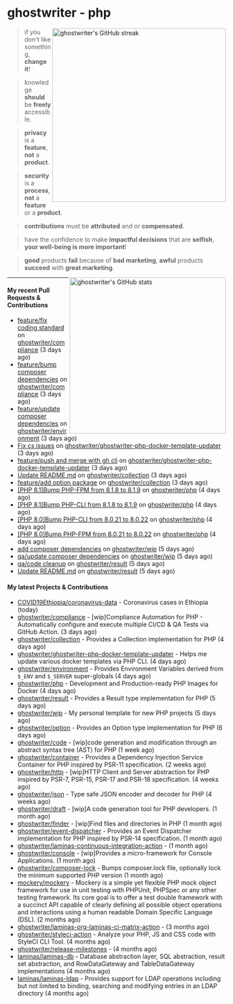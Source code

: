 # ghostwriter - php

<img alt="ghostwriter's GitHub streak" width="400px" align="right" src="https://github-readme-streak-stats.herokuapp.com/?cache_seconds=1800&user=ghostwriter">

> if you don't like something, **change it**!

> knowledge **should** be **freely** accessible.

> **privacy** is a **feature**, **not** a **product**.

> **security** is a **process**, **not** a **feature** or a **product**.

> **contributions** must be **attributed** and or **compensated**.

> have the confidence to make **impactful decisions** that are **selfish**, **your well-being is more important**!

> **good** products **fail** because of **bad marketing**, **awful** products **succeed** with **great marketing**.

<img alt="ghostwriter's GitHub stats" width="360px" align="right" src="https://github-readme-stats.vercel.app/api?cache_seconds=1800&username=ghostwriter&show_icons=true&count_private=true&hide_title=true&hide_rank=true&icon_color=333">

---

#### My recent Pull Requests & Contributions

- [feature/fix coding standard](https://github.com/ghostwriter/compliance/pull/15) on [ghostwriter/compliance](https://github.com/ghostwriter/compliance) (3 days ago)
- [feature/bump composer dependencies](https://github.com/ghostwriter/compliance/pull/14) on [ghostwriter/compliance](https://github.com/ghostwriter/compliance) (3 days ago)
- [feature/update composer dependencies](https://github.com/ghostwriter/environment/pull/6) on [ghostwriter/environment](https://github.com/ghostwriter/environment) (3 days ago)
- [Fix cs issues](https://github.com/ghostwriter/ghostwriter-php-docker-template-updater/pull/4) on [ghostwriter/ghostwriter-php-docker-template-updater](https://github.com/ghostwriter/ghostwriter-php-docker-template-updater) (3 days ago)
- [feature/push and merge with gh cli](https://github.com/ghostwriter/ghostwriter-php-docker-template-updater/pull/3) on [ghostwriter/ghostwriter-php-docker-template-updater](https://github.com/ghostwriter/ghostwriter-php-docker-template-updater) (3 days ago)
- [Update README.md](https://github.com/ghostwriter/collection/pull/4) on [ghostwriter/collection](https://github.com/ghostwriter/collection) (3 days ago)
- [feature/add option package](https://github.com/ghostwriter/collection/pull/3) on [ghostwriter/collection](https://github.com/ghostwriter/collection) (3 days ago)
- [[PHP 8.1]Bump PHP-FPM from 8.1.8 to 8.1.9](https://github.com/ghostwriter/php/pull/125) on [ghostwriter/php](https://github.com/ghostwriter/php) (4 days ago)
- [[PHP 8.1]Bump PHP-CLI from 8.1.8 to 8.1.9](https://github.com/ghostwriter/php/pull/124) on [ghostwriter/php](https://github.com/ghostwriter/php) (4 days ago)
- [[PHP 8.0]Bump PHP-CLI from 8.0.21 to 8.0.22](https://github.com/ghostwriter/php/pull/123) on [ghostwriter/php](https://github.com/ghostwriter/php) (4 days ago)
- [[PHP 8.0]Bump PHP-FPM from 8.0.21 to 8.0.22](https://github.com/ghostwriter/php/pull/122) on [ghostwriter/php](https://github.com/ghostwriter/php) (4 days ago)
- [add composer dependencies](https://github.com/ghostwriter/wip/pull/14) on [ghostwriter/wip](https://github.com/ghostwriter/wip) (5 days ago)
- [qa/update composer dependencies](https://github.com/ghostwriter/wip/pull/13) on [ghostwriter/wip](https://github.com/ghostwriter/wip) (5 days ago)
- [qa/code cleanup](https://github.com/ghostwriter/result/pull/6) on [ghostwriter/result](https://github.com/ghostwriter/result) (5 days ago)
- [Update README.md](https://github.com/ghostwriter/result/pull/5) on [ghostwriter/result](https://github.com/ghostwriter/result) (5 days ago)

#### My latest Projects & Contributions

- [COVID19Ethiopia/coronavirus-data](https://github.com/COVID19Ethiopia/coronavirus-data) - Coronavirus cases in Ethiopia (today)
- [ghostwriter/compliance](https://github.com/ghostwriter/compliance) - [wip]Compliance Automation for PHP - Automatically configure and execute multiple CI/CD &amp; QA Tests via GitHub Action. (3 days ago)
- [ghostwriter/collection](https://github.com/ghostwriter/collection) - Provides a Collection implementation for PHP (4 days ago)
- [ghostwriter/ghostwriter-php-docker-template-updater](https://github.com/ghostwriter/ghostwriter-php-docker-template-updater) - Helps me update various docker templates via PHP CLI. (4 days ago)
- [ghostwriter/environment](https://github.com/ghostwriter/environment) - Provides Environment Variables derived from `$_ENV` and `$_SERVER` super-globals (4 days ago)
- [ghostwriter/php](https://github.com/ghostwriter/php) - Development and Production-ready PHP Images for Docker (4 days ago)
- [ghostwriter/result](https://github.com/ghostwriter/result) - Provides a Result type implementation for PHP (5 days ago)
- [ghostwriter/wip](https://github.com/ghostwriter/wip) - My personal template for new PHP projects (5 days ago)
- [ghostwriter/option](https://github.com/ghostwriter/option) - Provides an Option type implementation for PHP (6 days ago)
- [ghostwriter/code](https://github.com/ghostwriter/code) - [wip]code generation and modification through an abstract syntax tree (AST) for PHP (1 week ago)
- [ghostwriter/container](https://github.com/ghostwriter/container) - Provides a Dependency Injection Service Container for PHP inspired by PSR-11 specification. (2 weeks ago)
- [ghostwriter/http](https://github.com/ghostwriter/http) - [wip]HTTP Client and Server abstraction for PHP inspired by PSR-7, PSR-15, PSR-17 and PSR-18 specification. (4 weeks ago)
- [ghostwriter/json](https://github.com/ghostwriter/json) - Type safe JSON encoder and decoder for PHP (4 weeks ago)
- [ghostwriter/draft](https://github.com/ghostwriter/draft) - [wip]A code generation tool for PHP developers. (1 month ago)
- [ghostwriter/finder](https://github.com/ghostwriter/finder) - [wip]Find files and directories in PHP (1 month ago)
- [ghostwriter/event-dispatcher](https://github.com/ghostwriter/event-dispatcher) - Provides an Event Dispatcher implementation for PHP inspired by PSR-14 specification. (1 month ago)
- [ghostwriter/laminas-continuous-integration-action](https://github.com/ghostwriter/laminas-continuous-integration-action) -  (1 month ago)
- [ghostwriter/console](https://github.com/ghostwriter/console) - [wip]Provides a micro-framework for Console Applications. (1 month ago)
- [ghostwriter/composer-lock](https://github.com/ghostwriter/composer-lock) - Bumps composer.lock file, optionally lock the minimum supported PHP version (1 month ago)
- [mockery/mockery](https://github.com/mockery/mockery) - Mockery is a simple yet flexible PHP mock object framework for use in unit testing with PHPUnit, PHPSpec or any other testing framework. Its core goal is to offer a test double framework with a succinct API capable of clearly defining all possible object operations and interactions using a human readable Domain Specific Language (DSL). (2 months ago)
- [ghostwriter/laminas-org-laminas-ci-matrix-action](https://github.com/ghostwriter/laminas-org-laminas-ci-matrix-action) -  (3 months ago)
- [ghostwriter/styleci-action](https://github.com/ghostwriter/styleci-action) - Analyze your PHP, JS and CSS code with StyleCI CLI Tool. (4 months ago)
- [ghostwriter/release-milestones](https://github.com/ghostwriter/release-milestones) -  (4 months ago)
- [laminas/laminas-db](https://github.com/laminas/laminas-db) - Database abstraction layer, SQL abstraction, result set abstraction, and RowDataGateway and TableDataGateway implementations (4 months ago)
- [laminas/laminas-ldap](https://github.com/laminas/laminas-ldap) - Provides support for LDAP operations including but not limited to binding, searching and modifying entries in an LDAP directory (4 months ago)
